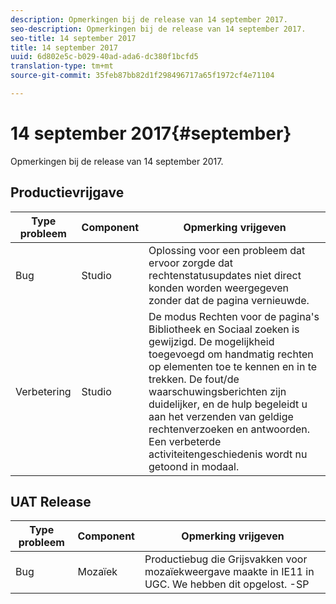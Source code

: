 ```yaml
---
description: Opmerkingen bij de release van 14 september 2017.
seo-description: Opmerkingen bij de release van 14 september 2017.
seo-title: 14 september 2017
title: 14 september 2017
uuid: 6d802e5c-b029-40ad-ada6-dc380f1bcfd5
translation-type: tm+mt
source-git-commit: 35feb87bb82d1f298496717a65f1972cf4e71104

---
```



# 14 september 2017{#september}

Opmerkingen bij de release van 14 september 2017.

## Productievrijgave

| **Type probleem** | **Component** | **Opmerking vrijgeven** |
|---|---|---|
| Bug | Studio | Oplossing voor een probleem dat ervoor zorgde dat rechtenstatusupdates niet direct konden worden weergegeven zonder dat de pagina vernieuwde. |
| Verbetering | Studio | De modus Rechten voor de pagina&#39;s Bibliotheek en Sociaal zoeken is gewijzigd. De mogelijkheid toegevoegd om handmatig rechten op elementen toe te kennen en in te trekken. De fout/de waarschuwingsberichten zijn duidelijker, en de hulp begeleidt u aan het verzenden van geldige rechtenverzoeken en antwoorden. Een verbeterde activiteitengeschiedenis wordt nu getoond in modaal. |

## UAT Release

| **Type probleem** | **Component** | **Opmerking vrijgeven** |
|---|---|---|
| Bug | Mozaïek | Productiebug die Grijsvakken voor mozaïekweergave maakte in IE11 in UGC. We hebben dit opgelost. -SP |

